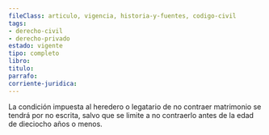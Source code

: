 ```yaml
---
fileClass: articulo, vigencia, historia-y-fuentes, codigo-civil
tags:
- derecho-civil
- derecho-privado
estado: vigente
tipo: completo
libro:
titulo:
parrafo:
corriente-juridica:
---
```

La condición impuesta al heredero o legatario de no contraer matrimonio se tendrá por no escrita, salvo que se limite a no contraerlo antes de la edad de dieciocho años o menos.
